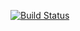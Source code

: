 [![Build Status](https://travis-ci.org/yanaxgrishkova/lab09.svg?branch=master)](https://travis-ci.org/yanaxgrishkova/lab09)
